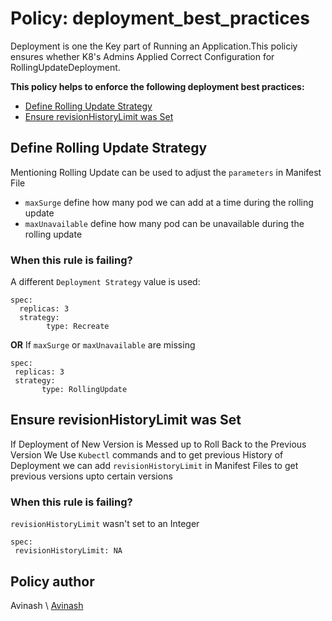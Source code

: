 # Policy: deployment_best_practices 
Deployment is one the Key part of Running an Application.This policiy ensures whether K8's Admins Applied Correct Configuration for RollingUpdateDeployment.

__This policy helps to enforce the following deployment best practices:__
* [Define Rolling Update Strategy](#Define-Rolling-Update-Strategy)
* [Ensure revisionHistoryLimit was Set](#Ensure-revisionHistoryLimit-was-Set)

## Define Rolling Update Strategy

Mentioning Rolling Update can be used to adjust the `parameters` in Manifest File
* `maxSurge` define how many pod we can add at a time during the rolling update
* `maxUnavailable` define how many pod can be unavailable during the rolling update

### When this rule is failing?
A different `Deployment Strategy` value is used:
```
spec:
  replicas: 3
  strategy:
        type: Recreate
 ```
 __OR__ If `maxSurge` or `maxUnavailable` are missing
 ```
 spec:
  replicas: 3
  strategy:
        type: RollingUpdate
 ```

 ## Ensure revisionHistoryLimit was Set

If Deployment of New Version is Messed up to Roll Back to the Previous Version We Use `Kubectl` commands and to get previous History of Deployment we can add `revisionHistoryLimit` in Manifest Files to get previous versions upto certain versions

### When this rule is failing?
`revisionHistoryLimit` wasn't set to an Integer
```
spec:
 revisionHistoryLimit: NA
```
## Policy author
Avinash \\ [Avinash](https://github.com/AvinashNayak27)


